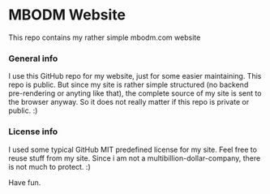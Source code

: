 # MBODM Website

This repo contains my rather simple mbodm.com website

### General info
I use this GitHub repo for my website, just for some easier maintaining. This repo is public. But since my site is rather simple structured (no backend pre-rendering or anyting like that), the complete source of my site is sent to the browser anyway. So it does not really matter if this repo is private or public. :)

### License info
I used some typical GitHub MIT predefined license for my site. Feel free to reuse stuff from my site. Since i am not a multibillion-dollar-company, there is not much to protect. :)

Have fun.
